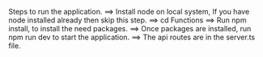 Steps to run the application.
==> Install node on local system, If you have node installed already then skip this step.
==> cd Functions
==> Run npm install, to install the need packages.
==> Once packages are installed, run npm run dev to start the application.
==> The api routes are in the server.ts file.
